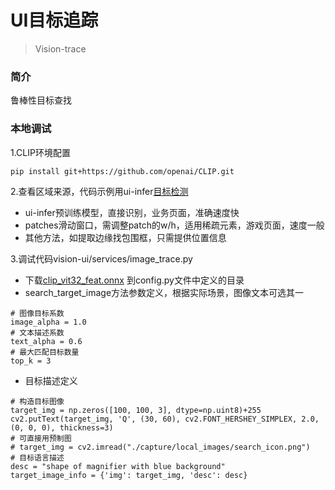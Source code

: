 # UI目标追踪

> Vision-trace

### 简介
鲁棒性目标查找

### 本地调试

1.CLIP环境配置
```shell
pip install git+https://github.com/openai/CLIP.git
```

2.查看区域来源，代码示例用ui-infer[目标检测](vision_infer.md)

- ui-infer预训练模型，直接识别，业务页面，准确速度快
- patches滑动窗口，需调整patch的w/h，适用稀疏元素，游戏页面，速度一般
- 其他方法，如提取边缘找包围框，只需提供位置信息

3.调试代码vision-ui/services/image_trace.py

- 下载[clip_vit32_feat.onnx](https://github.com/Meituan-Dianping/vision-ui/releases/download/v0.2.1/clip_vit32_feat.onnx) 到config.py文件中定义的目录
- search_target_image方法参数定义，根据实际场景，图像文本可选其一
```shell
# 图像目标系数
image_alpha = 1.0
# 文本描述系数
text_alpha = 0.6
# 最大匹配目标数量
top_k = 3
```
- 目标描述定义
```shell
# 构造目标图像
target_img = np.zeros([100, 100, 3], dtype=np.uint8)+255
cv2.putText(target_img, 'Q', (30, 60), cv2.FONT_HERSHEY_SIMPLEX, 2.0, (0, 0, 0), thickness=3)
# 可直接用预制图
# target_img = cv2.imread("./capture/local_images/search_icon.png")
# 目标语言描述
desc = "shape of magnifier with blue background"
target_image_info = {'img': target_img, 'desc': desc}
```



